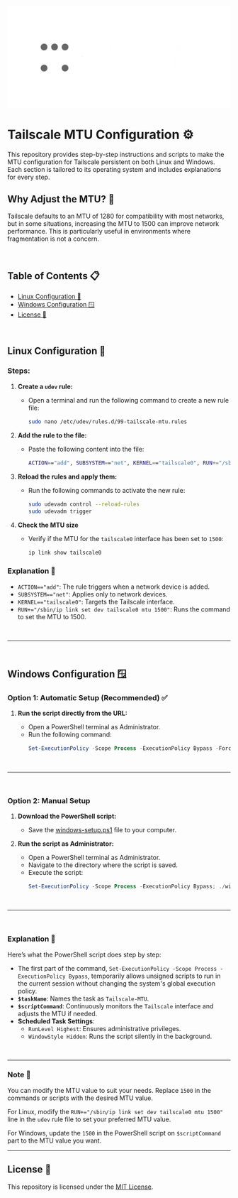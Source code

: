 <div align="center">
    <img src="./tailscale-logo.png" alt="Tailscale Logo">
</div>

# Tailscale MTU Configuration ⚙️

This repository provides step-by-step instructions and scripts to make the MTU configuration for Tailscale persistent on both Linux and Windows. Each section is tailored to its operating system and includes explanations for every step.


## Why Adjust the MTU? 🤔

Tailscale defaults to an MTU of 1280 for compatibility with most networks, but in some situations, increasing the MTU to 1500 can improve network performance. This is particularly useful in environments where fragmentation is not a concern.

<br>

## Table of Contents 📋
- [Linux Configuration 🐧](#linux-configuration-)
- [Windows Configuration 🪟](#windows-configuration-)
- [License 📜](#license-)

<br>

## Linux Configuration 🐧

### Steps:

1. **Create a `udev` rule:**

   - Open a terminal and run the following command to create a new rule file:
     ```bash
     sudo nano /etc/udev/rules.d/99-tailscale-mtu.rules
     ```

2. **Add the rule to the file:**

   - Paste the following content into the file:
     ```bash
     ACTION=="add", SUBSYSTEM=="net", KERNEL=="tailscale0", RUN+="/sbin/ip link set dev tailscale0 mtu 1500"
     ```

3. **Reload the rules and apply them:**

   - Run the following commands to activate the new rule:
     ```bash
     sudo udevadm control --reload-rules
     sudo udevadm trigger
     ```

4. **Check the MTU size**
   - Verify if the MTU for the `tailscale0` interface has been set to `1500`:
     ```bash
     ip link show tailscale0
     ```

### Explanation 📝

- `ACTION=="add"`: The rule triggers when a network device is added.
- `SUBSYSTEM=="net"`: Applies only to network devices.
- `KERNEL=="tailscale0"`: Targets the Tailscale interface.
- `RUN+="/sbin/ip link set dev tailscale0 mtu 1500"`: Runs the command to set the MTU to 1500.

<br>

---

<br>

## Windows Configuration 🪟

### **Option 1: Automatic Setup** (Recommended) ✅

1. **Run the script directly from the URL:**

   - Open a PowerShell terminal as Administrator.
   - Run the following command:
     ```powershell
     Set-ExecutionPolicy -Scope Process -ExecutionPolicy Bypass -Force; Invoke-Expression ((New-Object System.Net.WebClient).DownloadString('https://raw.githubusercontent.com/luizbizzio/tailscale-mtu/refs/heads/main/windows-setup.ps1')) ; netsh interface ipv4 show interfaces
     ```
<br>

---

<br>

### **Option 2: Manual Setup**

1. **Download the PowerShell script:**

   - Save the [windows-setup.ps1](https://raw.githubusercontent.com/luizbizzio/tailscale-mtu/refs/heads/main/windows-setup.ps1) file to your computer.

2. **Run the script as Administrator:**

   - Open a PowerShell terminal as Administrator.
   - Navigate to the directory where the script is saved.
   - Execute the script:
     ```powershell
     Set-ExecutionPolicy -Scope Process -ExecutionPolicy Bypass; ./windows-setup.ps1
     ```

<br>

---

<br>

### Explanation 📝

Here’s what the PowerShell script does step by step:
- The first part of the command, `Set-ExecutionPolicy -Scope Process -ExecutionPolicy Bypass`, temporarily allows unsigned scripts to run in the current session without changing the system's global execution policy.
- **`$taskName`**: Names the task as `Tailscale-MTU`.
- **`$scriptCommand`**: Continuously monitors the `Tailscale` interface and adjusts the MTU if needed.
- **Scheduled Task Settings**:
  - `RunLevel Highest`: Ensures administrative privileges.
  - `WindowStyle Hidden`: Runs the script silently in the background.

<br>

---


### Note 📜

You can modify the MTU value to suit your needs. Replace `1500` in the commands or scripts with the desired MTU value.

For Linux, modify the `RUN+="/sbin/ip link set dev tailscale0 mtu 1500"` line in the `udev` rule file to set your preferred MTU value.

For Windows, update the `1500` in the PowerShell script on `$scriptCommand` part to the MTU value you want.

---

## License 📄

This repository is licensed under the [MIT License](./LICENSE).
